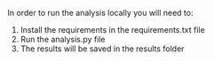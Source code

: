 In order to run the analysis locally you will need to:

1. Install the requirements in the requirements.txt file
2. Run the analysis.py file
3. The results will be saved in the results folder
